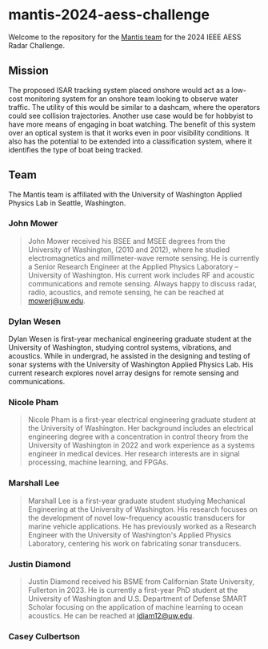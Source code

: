 # mantis-2024-aess-challenge

Welcome to the repository for the [Mantis team](#team) for the 2024 IEEE AESS Radar Challenge.

## Mission
<!--- TODO: Insert description of ISAR--->

The proposed ISAR tracking system placed onshore would act as a low-cost monitoring system for an onshore team looking to observe water traffic. The utility of this would be similar to a dashcam, where the operators could see collision trajectories. Another use case would be for hobbyist to have more means of engaging in boat watching. The benefit of this system over an optical system is that it works even in poor visibility conditions. It also has the potential to be extended into a classification system, where it identifies the type of boat being tracked.

## Team

The Mantis team is affiliated with the University of Washington Applied Physics Lab in Seattle, Washington.

### John Mower

> John Mower received his BSEE and MSEE degrees from the University of Washington, (2010 and 2012), where he studied electromagnetics and millimeter-wave remote sensing. He is currently a Senior Research Engineer at the Applied Physics Laboratory – University of Washington. His current work includes RF and acoustic communications and remote sensing. Always happy to discuss radar, radio, acoustics, and remote sensing, he can be reached at mowerj@uw.edu.

### Dylan Wesen
Dylan Wesen is first-year mechanical engineering graduate student at the University of Washington, studying control systems, vibrations, and acoustics. While in undergrad, he assisted in the designing and testing of sonar systems with the University of Washington Applied Physics Lab. His current research explores novel array designs for remote sensing and communications.

### Nicole Pham

> Nicole Pham is a first-year electrical engineering graduate student at the University of Washington. Her background includes an electrical engineering degree with a concentration in control theory from the University of Washington in 2022 and work experience as a systems engineer in medical devices. Her research interests are in signal processing, machine learning, and FPGAs.

### Marshall Lee

> Marshall Lee is a first-year graduate student studying Mechanical Engineering at the University of Washington. His research focuses on the development of novel low-frequency acoustic transducers for marine vehicle applications. He has previously worked as a Research Engineer with the University of Washington's Applied Physics Laboratory, centering his work on fabricating sonar transducers.

### Justin Diamond

> Justin Diamond received his BSME from Californian State University, Fullerton in 2023. He is currently a first-year PhD student at the University of Washington and U.S. Department of Defense SMART Scholar focusing on the application of machine learning to ocean acoustics. He can be reached at jdiam12@uw.edu.

### Casey Culbertson
<!--- TODO: Insert bio--->
